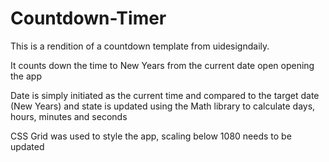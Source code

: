 # Countdown-Timer

This is a rendition of a countdown template from uidesigndaily.

It counts down the time to New Years from the current date open opening the app

Date is simply initiated as the current time and compared to the target date (New Years) and state is updated using the Math library to calculate days, hours, minutes 
and seconds

CSS Grid was used to style the app, scaling below 1080 needs to be updated
